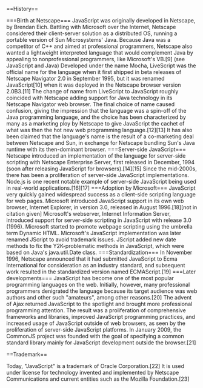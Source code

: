 ==History==

===Birth at Netscape===
JavaScript was originally developed in Netscape, by Brendan Eich. Battling with Microsoft over the Internet, Netscape considered their client-server solution as a distributed OS, running a portable version of Sun Microsystems' Java. Because Java was a competitor of C++ and aimed at professional programmers, Netscape also wanted a lightweight interpreted language that would complement Java by appealing to nonprofessional programmers, like Microsoft's VB.[9] (see JavaScript and Java)
Developed under the name Mocha, LiveScript was the official name for the language when it first shipped in beta releases of Netscape Navigator 2.0 in September 1995, but it was renamed JavaScript[10] when it was deployed in the Netscape browser version 2.0B3.[11]
The change of name from LiveScript to JavaScript roughly coincided with Netscape adding support for Java technology in its Netscape Navigator web browser. The final choice of name caused confusion, giving the impression that the language was a spin-off of the Java programming language, and the choice has been characterized by many as a marketing ploy by Netscape to give JavaScript the cachet of what was then the hot new web programming language.[12][13] It has also been claimed that the language's name is the result of a co-marketing deal between Netscape and Sun, in exchange for Netscape bundling Sun's Java runtime with its then-dominant browser.
===Server-side JavaScript===
Netscape introduced an implementation of the language for server-side scripting with Netscape Enterprise Server, first released in December, 1994 (soon after releasing JavaScript for browsers).[14][15] Since the mid-2000s, there has been a proliferation of server-side JavaScript implementations. Node.js is one recent notable example of server-side JavaScript being used in real-world applications.[16][17]
===Adoption by Microsoft===
JavaScript very quickly gained widespread success as a client-side scripting language for web pages. Microsoft introduced JavaScript support in its own web browser, Internet Explorer, in version 3.0, released in August 1996.[18][not in citation given] Microsoft's webserver, Internet Information Server, introduced support for server-side scripting in JavaScript with release 3.0 (1996). Microsoft started to promote webpage scripting using the umbrella term Dynamic HTML.
Microsoft's JavaScript implementation was later renamed JScript to avoid trademark issues. JScript added new date methods to fix the Y2K-problematic methods in JavaScript, which were based on Java's java.util.Date class.
===Standardization===
In November 1996, Netscape announced that it had submitted JavaScript to Ecma International for consideration as an industry standard, and subsequent work resulted in the standardized version named ECMAScript.[19]
===Later developments===
JavaScript has become one of the most popular programming languages on the web. Initially, however, many professional programmers denigrated the language because its target audience was web authors and other such "amateurs", among other reasons.[20] The advent of Ajax returned JavaScript to the spotlight and brought more professional programming attention. The result was a proliferation of comprehensive frameworks and libraries, improved JavaScript programming practices, and increased usage of JavaScript outside of web browsers, as seen by the proliferation of server-side JavaScript platforms.
In January 2009, the CommonJS project was founded with the goal of specifying a common standard library mainly for JavaScript development outside the browser.[21]

==Trademark==

Today, "JavaScript" is a trademark of Oracle Corporation.[22] It is used under license for technology invented and implemented by Netscape Communications and current entities such as the Mozilla Foundation.[23]